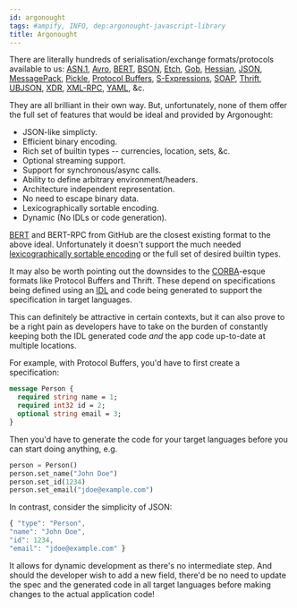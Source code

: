 ```yaml
---
id: argonought
tags: #ampify, INFO, dep:argonought-javascript-library
title: Argonought
---
```


There are literally hundreds of serialisation/exchange formats/protocols
available to us: [ASN.1], [Avro], [BERT], [BSON], [Etch], [Gob], [Hessian],
[JSON], [MessagePack], [Pickle], [Protocol Buffers], [S-Expressions],
[SOAP], [Thrift], [UBJSON], [XDR], [XML-RPC], [YAML], &c.

They are all brilliant in their own way. But, unfortunately, none of them
offer the full set of features that would be ideal and provided by Argonought:

* JSON-like simplicty.
* Efficient binary encoding.
* Rich set of builtin types -- currencies, location, sets, &c.
* Optional streaming support.
* Support for synchronous/async calls.
* Ability to define arbitrary environment/headers.
* Architecture independent representation.
* No need to escape binary data.
* Lexicographically sortable encoding.
* Dynamic (No IDLs or code generation).

[BERT] and BERT-RPC from GitHub are the closest existing format to the above
ideal. Unfortunately it doesn't support the much needed [lexicographically
sortable encoding](/item.argonought-lexicographically-sortable-representation-of-numbers)
or the full set of desired builtin types.

It may also be worth pointing out the downsides to the [CORBA](http://en.wikipedia.org/wiki/Common_Object_Request_Broker_Architecture)-esque
formats like Protocol Buffers and Thrift. These depend on specifications
being defined using an [IDL](http://en.wikipedia.org/wiki/Interface_description_language) and code
being generated to support the specification in target languages.

This can definitely be attractive in certain contexts, but it can also prove
to be a right pain as developers have to take on the burden of constantly
keeping both the IDL generated code *and* the app code up-to-date at
multiple locations.

For example, with Protocol Buffers, you'd have to first create a
specification:

  ```protobuf
message Person {
    required string name = 1;
    required int32 id = 2;
    optional string email = 3;
}
```

Then you'd have to generate the code for your target languages before you
can start doing anything, e.g.

  ```python
person = Person()
person.set_name("John Doe")
person.set_id(1234)
person.set_email("jdoe@example.com")
```

In contrast, consider the simplicity of JSON:

  ```javascript
{ "type": "Person",
  "name": "John Doe",
  "id": 1234,
  "email": "jdoe@example.com" }
```

It allows for dynamic development as there's no intermediate step. And
should the developer wish to add a new field, there'd be no need to update
the spec and the generated code in all target languages before making
changes to the actual application code!

[ASN.1]: http://en.wikipedia.org/wiki/Abstract_Syntax_Notation_One
[Avro]: http://hadoop.apache.org/avro/docs/current/
[BERT]: http://bert-rpc.org/
[BSON]: http://www.mongodb.org/display/DOCS/BSON
[Etch]: https://cwiki.apache.org/ETCH/
[Gob]: http://golang.org/pkg/gob/
[Hessian]: http://hessian.caucho.com/doc/hessian-overview.xtp
[JSON]: http://www.json.org/
[MessagePack]: http://msgpack.sourceforge.net/
[Pickle]: http://docs.python.org/library/pickle.html
[Protocol Buffers]: http://code.google.com/p/protobuf/
[S-Expressions]: http://en.wikipedia.org/wiki/S-expression
[SOAP]: http://www.w3.org/TR/soap/
[Thrift]: http://incubator.apache.org/thrift/
[UBJSON]: http://ubjson.org/
[XDR]: http://www.rfc-editor.org/rfc/rfc4506.txt
[XML-RPC]: http://www.xmlrpc.com/
[YAML]: http://www.yaml.org/